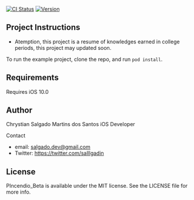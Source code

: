 [![CI Status](http://img.shields.io/travis/salllgado@hotmail.com.br/PIncendio_Beta.svg?style=flat)](https://travis-ci.org/salllgado@hotmail.com.br/PIncendio_Beta)
[![Version](https://img.shields.io/badge/version-1.1.0-yellow.svg)](http://cocoapods.org/pods/CSUtils)

## Project Instructions
- Atemption, this project is a resume of knowledges earned in college periods, this project may updated soon.

To run the example project, clone the repo, and run `pod install`.

## Requirements
Requires iOS 10.0

## Author

Chrystian Salgado Martins dos Santos
iOS Developer

Contact
- email: salgado.dev@gmail.com
- Twitter: https://twitter.com/salllgadin

## License

PIncendio_Beta is available under the MIT license. See the LICENSE file for more info.
